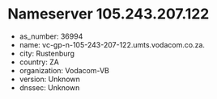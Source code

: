# Nameserver 105.243.207.122

* as_number: 36994
* name: vc-gp-n-105-243-207-122.umts.vodacom.co.za.
* city: Rustenburg
* country: ZA
* organization: Vodacom-VB
* version: Unknown
* dnssec: Unknown
